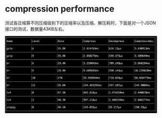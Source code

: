 # compression performance

测试各压缩算不同压缩级别下的压缩率以及压缩、解压耗时，下面是对一个JSON接口的测试，数据量43KB左右。

<p align="center">
<img src="./compression-performance.png"/>
</p>
